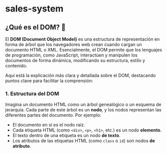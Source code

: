 ﻿# sales-system
## ¿Qué es el DOM? 🌳

El **DOM (Document Object Model)** es una estructura de representación en forma de árbol que los navegadores web crean cuando cargan un documento HTML o XML. Esencialmente, el DOM permite que los lenguajes de programación, como JavaScript, interactúen y manipulen los documentos de forma dinámica, modificando su estructura, estilo y contenido.

Aquí está la explicación más clara y detallada sobre el DOM, destacando puntos clave para facilitar la comprensión:

### 1. **Estructura del DOM**
Imagina un documento HTML como un árbol genealógico o un esquema de jerarquía. Cada parte de este árbol es un **nodo**, y los nodos representan las diferentes partes del documento. Por ejemplo:
- El documento en sí es el nodo raíz.
- Cada etiqueta HTML (como `<div>`, `<p>`, `<h1>`, etc.) es un nodo **elemento**.
- El texto dentro de una etiqueta es un nodo **de texto**.
- Los atributos de las etiquetas HTML (como `class` o `id`) son nodos **de atributo**.


